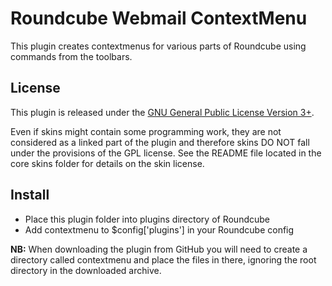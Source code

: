 Roundcube Webmail ContextMenu
=============================
This plugin creates contextmenus for various parts of Roundcube using commands
from the toolbars.

License
-------
This plugin is released under the [GNU General Public License Version 3+][gpl].

Even if skins might contain some programming work, they are not considered
as a linked part of the plugin and therefore skins DO NOT fall under the
provisions of the GPL license. See the README file located in the core skins
folder for details on the skin license.

Install
-------
* Place this plugin folder into plugins directory of Roundcube
* Add contextmenu to $config['plugins'] in your Roundcube config

**NB:** When downloading the plugin from GitHub you will need to create a
directory called contextmenu and place the files in there, ignoring the root
directory in the downloaded archive.

[rcplugrepo]: http://plugins.roundcube.net/packages/johndoh/contextmenu
[releases]: http://github.com/JohnDoh/Roundcube-Plugin-Context-Menu/releases
[gpl]: http://www.gnu.org/licenses/gpl.html